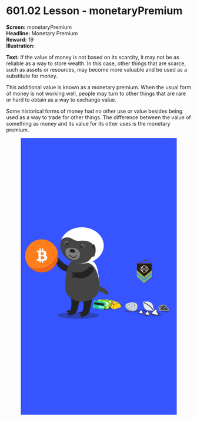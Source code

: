# 601.02 Lesson - monetaryPremium

**Screen:** monetaryPremium\
**Headline:** Monetary Premium\
**Reward:** 19\
**Illustration:**

**Text:** If the value of money is not based on its scarcity, it may not be as reliable as a way to store wealth. In this case, other things that are scarce, such as assets or resources, may become more valuable and be used as a substitute for money.&#x20;

This additional value is known as a monetary premium. When the usual form of money is not working well, people may turn to other things that are rare or hard to obtain as a way to exchange value.&#x20;

Some historical forms of money had no other use or value besides being used as a way to trade for other things. The difference between the value of something as money and its value for its other uses is the monetary premium.

<figure><img src="../.gitbook/assets/601-02.png" alt=""><figcaption></figcaption></figure>
